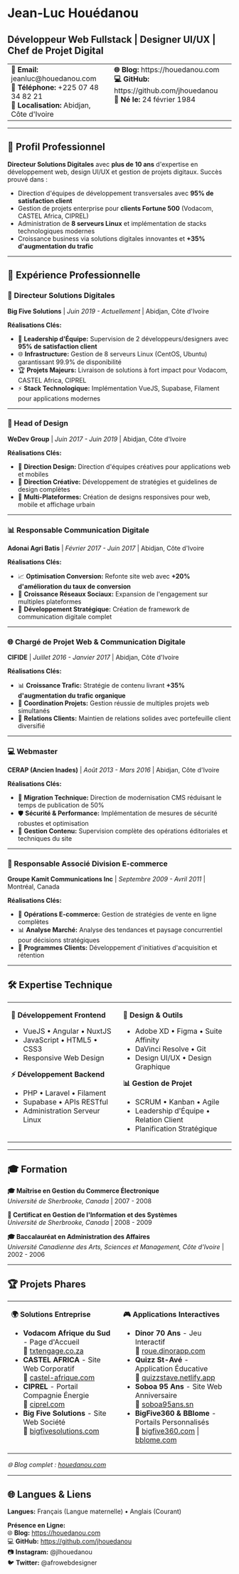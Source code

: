 # Jean-Luc Houédanou
## Développeur Web Fullstack | Designer UI/UX | Chef de Projet Digital

<table style="width:100%; border:none;">
<tr>
<td style="border:none; vertical-align:top;">
<strong>📧 Email:</strong> jeanluc@houedanou.com<br>
<strong>📱 Téléphone:</strong> +225 07 48 34 82 21<br>
<strong>📍 Localisation:</strong> Abidjan, Côte d'Ivoire
</td>
<td style="border:none; vertical-align:top;">
<strong>🌐 Blog:</strong> https://houedanou.com<br>
<strong>💻 GitHub:</strong> https://github.com/jhouedanou<br>
<strong>📅 Né le:</strong> 24 février 1984
</td>
</tr>
</table>

---

## 🎯 Profil Professionnel

**Directeur Solutions Digitales** avec **plus de 10 ans** d'expertise en développement web, design UI/UX et gestion de projets digitaux. Succès prouvé dans :
- Direction d'équipes de développement transversales avec **95% de satisfaction client**
- Gestion de projets enterprise pour **clients Fortune 500** (Vodacom, CASTEL Africa, CIPREL)
- Administration de **8 serveurs Linux** et implémentation de stacks technologiques modernes
- Croissance business via solutions digitales innovantes et **+35% d'augmentation du trafic**

---

## 💼 Expérience Professionnelle

### 🚀 Directeur Solutions Digitales
**Big Five Solutions** | *Juin 2019 - Actuellement* | Abidjan, Côte d'Ivoire

**Réalisations Clés:**
- 🎯 **Leadership d'Équipe:** Supervision de 2 développeurs/designers avec **95% de satisfaction client**
- 🌐 **Infrastructure:** Gestion de 8 serveurs Linux (CentOS, Ubuntu) garantissant 99.9% de disponibilité
- 🏆 **Projets Majeurs:** Livraison de solutions à fort impact pour Vodacom, CASTEL Africa, CIPREL
- ⚡ **Stack Technologique:** Implémentation VueJS, Supabase, Filament pour applications modernes

---

### 🎨 Head of Design
**WeDev Group** | *Juin 2017 - Juin 2019* | Abidjan, Côte d'Ivoire

**Réalisations Clés:**
- 👥 **Direction Design:** Direction d'équipes créatives pour applications web et mobiles
- 🎯 **Direction Créative:** Développement de stratégies et guidelines de design complètes
- 📱 **Multi-Plateformes:** Création de designs responsives pour web, mobile et affichage urbain

---

### 📊 Responsable Communication Digitale
**Adonai Agri Batis** | *Février 2017 - Juin 2017* | Abidjan, Côte d'Ivoire

**Réalisations Clés:**
- 📈 **Optimisation Conversion:** Refonte site web avec **+20% d'amélioration du taux de conversion**
- 📱 **Croissance Réseaux Sociaux:** Expansion de l'engagement sur multiples plateformes
- 🎯 **Développement Stratégique:** Création de framework de communication digitale complet

---

### 🌐 Chargé de Projet Web & Communication Digitale
**CIFIDE** | *Juillet 2016 - Janvier 2017* | Abidjan, Côte d'Ivoire

**Réalisations Clés:**
- 📊 **Croissance Trafic:** Stratégie de contenu livrant **+35% d'augmentation du trafic organique**
- 🎯 **Coordination Projets:** Gestion réussie de multiples projets web simultanés
- 👥 **Relations Clients:** Maintien de relations solides avec portefeuille client diversifié

---

### 💻 Webmaster
**CERAP (Ancien Inades)** | *Août 2013 - Mars 2016* | Abidjan, Côte d'Ivoire

**Réalisations Clés:**
- 🔧 **Migration Technique:** Direction de modernisation CMS réduisant le temps de publication de 50%
- 🛡️ **Sécurité & Performance:** Implémentation de mesures de sécurité robustes et optimisation
- 📝 **Gestion Contenu:** Supervision complète des opérations éditoriales et techniques du site

---

### 🛒 Responsable Associé Division E-commerce
**Groupe Kamit Communications Inc** | *Septembre 2009 - Avril 2011* | Montréal, Canada

**Réalisations Clés:**
- 💼 **Opérations E-commerce:** Gestion de stratégies de vente en ligne complètes
- 📊 **Analyse Marché:** Analyse des tendances et paysage concurrentiel pour décisions stratégiques
- 🎯 **Programmes Clients:** Développement d'initiatives d'acquisition et rétention

---

## 🛠️ Expertise Technique

<table style="width:100%; border:none;">
<tr>
<td style="border:none; vertical-align:top; width:50%;">

**🎨 Développement Frontend**
- VueJS • Angular • NuxtJS
- JavaScript • HTML5 • CSS3
- Responsive Web Design

**⚡ Développement Backend**
- PHP • Laravel • Filament
- Supabase • APIs RESTful
- Administration Serveur Linux

</td>
<td style="border:none; vertical-align:top; width:50%;">

**🎯 Design & Outils**
- Adobe XD • Figma • Suite Affinity
- DaVinci Resolve • Git
- Design UI/UX • Design Graphique

**📊 Gestion de Projet**
- SCRUM • Kanban • Agile
- Leadership d'Équipe • Relation Client
- Planification Stratégique

</td>
</tr>
</table>

---

## 🎓 Formation

**🎓 Maîtrise en Gestion du Commerce Électronique**  
*Université de Sherbrooke, Canada* | 2007 - 2008

**📜 Certificat en Gestion de l'Information et des Systèmes**  
*Université de Sherbrooke, Canada* | 2008 - 2009

**🎓 Baccalauréat en Administration des Affaires**  
*Université Canadienne des Arts, Sciences et Management, Côte d'Ivoire* | 2002 - 2006

---

## 🏆 Projets Phares

<table style="width:100%; border:none;">
<tr>
<td style="border:none; vertical-align:top; width:50%;">

**🌍 Solutions Entreprise**
- **Vodacom Afrique du Sud** - Page d'Accueil  
  🔗 [txtengage.co.za](https://txtengage.co.za)
- **CASTEL AFRICA** - Site Web Corporatif  
  🔗 [castel-afrique.com](https://castel-afrique.com)
- **CIPREL** - Portail Compagnie Énergie  
  🔗 [ciprel.com](https://ciprel.com)
- **Big Five Solutions** - Site Web Société  
  🔗 [bigfivesolutions.com](https://bigfivesolutions.com)

</td>
<td style="border:none; vertical-align:top; width:50%;">

**🎮 Applications Interactives**
- **Dinor 70 Ans** - Jeu Interactif  
  🔗 [roue.dinorapp.com](https://roue.dinorapp.com)
- **Quizz St-Avé** - Application Éducative  
  🔗 [quizzstave.netlify.app](https://quizzstave.netlify.app)
- **Soboa 95 Ans** - Site Web Anniversaire  
  🔗 [soboa95ans.sn](https://soboa95ans.sn)
- **BigFive360 & BBlome** - Portails Personnalisés  
  🔗 [bigfive360.com](https://bigfive360.com) | [bblome.com](https://bblome.com)

</td>
</tr>
</table>

*🌐 Blog complet : [houedanou.com](https://houedanou.com)*

---

## 🌐 Langues & Liens

**Langues:** Français (Langue maternelle) • Anglais (Courant)

**Présence en Ligne:**  
🌐 **Blog:** https://houedanou.com  
💻 **GitHub:** https://github.com/jhouedanou  
📷 **Instagram:** @jlhouedanou  
🐦 **Twitter:** @afrowebdesigner